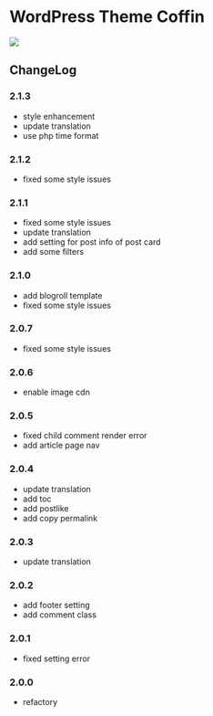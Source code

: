 # WordPress Theme Coffin

![](https://static.fatesinger.com/2025/02/f4lsfdiszbcrd42v.png)

## ChangeLog

### 2.1.3

- style enhancement
- update translation
- use php time format

### 2.1.2

- fixed some style issues

### 2.1.1

- fixed some style issues
- update translation
- add setting for post info of post card
- add some filters

### 2.1.0

- add blogroll template
- fixed some style issues

### 2.0.7

- fixed some style issues

### 2.0.6

- enable image cdn

### 2.0.5

- fixed child comment render error
- add article page nav

### 2.0.4

- update translation
- add toc
- add postlike
- add copy permalink

### 2.0.3

- update translation

### 2.0.2

- add footer setting
- add comment class

### 2.0.1

- fixed setting error

### 2.0.0

- refactory
